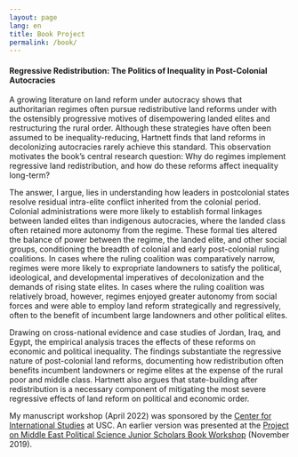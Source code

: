 ```yaml
---
layout: page
lang: en
title: Book Project
permalink: /book/
---
```


#### __Regressive Redistribution: The Politics of Inequality in Post-Colonial Autocracies__

A growing literature on land reform under autocracy shows that authoritarian regimes often pursue redistributive land reforms under with the ostensibly progressive motives of disempowering landed elites and restructuring the rural order. Although these strategies have often been assumed to be inequality-reducing, Hartnett finds that land reforms in decolonizing autocracies rarely achieve this standard. This observation motivates the book’s central research question: Why do regimes implement regressive land redistribution, and how do these reforms affect inequality long-term?

The answer, I argue, lies in understanding how leaders in postcolonial states resolve residual intra-elite conflict inherited from the colonial period.  Colonial administrations were more likely to establish formal linkages between landed elites than indigenous autocracies, where the landed class often retained more autonomy from the regime. These formal ties altered the balance of power between the regime, the landed elite, and other social groups, conditioning the breadth of colonial and early post-colonial ruling coalitions. In cases where the ruling coalition was comparatively narrow, regimes were more likely to expropriate landowners to satisfy the political, ideological, and developmental imperatives of decolonization and the demands of rising state elites. In cases where the ruling coalition was relatively broad, however, regimes enjoyed greater autonomy from social forces and were able to employ land reform strategically and regressively, often to the benefit of incumbent large landowners and other political elites.

Drawing on cross-national evidence and case studies of Jordan, Iraq, and Egypt, the empirical analysis traces the effects of these reforms on economic and political inequality. The findings substantiate the regressive nature of post-colonial land reforms, documenting how redistribution often benefits incumbent landowners or regime elites at the expense of the rural poor and middle class. Hartnett also argues that state-building after redistribution is a necessary component of mitigating the most severe regressive effects of land reform on political and economic order. 

My manuscript workshop (April 2022) was sponsored by the [Center for International Studies](https://dornsife.usc.edu/cis/) at USC. An earlier version was presented at the [Project on Middle East Political Science Junior Scholars Book Workshop](https://pomeps.org/call-for-proposals-junior-scholars-book-development-workshop-2019) (November 2019).
